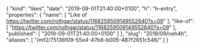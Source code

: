 {
  "kind": "likes",
  "date": "2019-09-01T21:40:00+0100",
  "h": "h-entry",
  "properties": {
    "name": [
      "Like of https://twitter.com/rothgar/status/1168259509149552640?s=09"
    ],
    "like-of": [
      "https://twitter.com/rothgar/status/1168259509149552640?s=09"
    ],
    "published": [
      "2019-09-01T21:40:00+0100"
    ]
  },
  "slug": "2019/09/neh4h",
  "aliases": [
    "/mf2/75136f09-55e4-47b8-b005-487f2651c546/"
  ]
}

